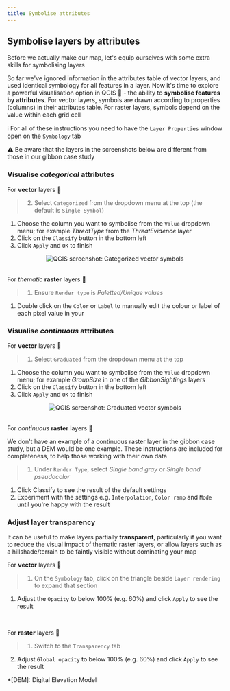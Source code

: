 ```yaml
---
title: Symbolise attributes
---
```


## Symbolise layers by attributes

Before we actually make our map, let's equip ourselves with some extra skills for symbolising layers

So far we've ignored information in the attributes table of vector layers, and used identical symbology for all features in a layer.  Now it's time to explore a powerful visualisation option in QGIS :muscle: - the ability to **symbolise features by attributes**.  For vector layers, symbols are drawn according to properties (columns) in their attributes table.  For raster layers, symbols depend on the value within each grid cell

:information_source: For all of these instructions you need to have the `Layer Properties` window open on the `Symbology` tab

:warning: Be aware that the layers in the screenshots below are different from those in our gibbon case study

### Visualise *categorical* attributes

For **vector** layers :diamond_shape_with_a_dot_inside:

> 2. Select `Categorized` from the dropdown menu at the top (the default is `Single Symbol`)
1. Choose the column you want to symbolise from the `Value` dropdown menu; for example *ThreatType* from the *ThreatEvidence* layer
2. Click on the `Classify` button in the bottom left
3. Click `Apply` and `OK` to finish

<center><img src="{{site.baseurl}}/src/img/qgis-symbol-cat-062.png" alt="QGIS screenshot: Categorized vector symbols"></center>


<br>

For *thematic* **raster** layers :black_square_button:

> 1. Ensure `Render type` is *Paletted/Unique values*
1. Double click on the `Color` or `Label` to manually edit the colour or label of each pixel value in your 

### Visualise *continuous* attributes

For **vector** layers :diamond_shape_with_a_dot_inside:

> 1. Select `Graduated` from the dropdown menu at the top
1. Choose the column you want to symbolise from the `Value` dropdown menu; for example *GroupSize* in one of the *GibbonSightings* layers 
2. Click on the `Classify` button in the bottom left
3. Click `Apply` and `OK` to finish

<center><img src="{{site.baseurl}}/src/img/qgis-symbol-num-058.png" alt="QGIS screenshot: Graduated vector symbols"></center>

<br>

For *continuous* **raster** layers :black_square_button:

We don't have an example of a continuous raster layer in the gibbon case study, but a DEM would be one example.  These instructions are included for completeness, to help those working with their own data 

> 1. Under `Render Type`, select *Single band gray* or *Single band pseudocolor*
1. Click Classify to see the result of the default settings
2. Experiment with the settings e.g. `Interpolation`, `Color ramp` and `Mode` until you're happy with the result



### Adjust layer transparency

It can be useful to make layers partially **transparent**, particularly if you want to reduce the visual impact of thematic raster layers, or allow layers such as a hillshade/terrain to be faintly visible without dominating your map

For **vector** layers :diamond_shape_with_a_dot_inside:

> 1. On the `Symbology` tab, click on the triangle beside `Layer rendering` to expand that section
1. Adjust the `Opacity` to below 100% (e.g. 60%) and click `Apply` to see the result

<br>

For **raster** layers :black_square_button:

> 1. Switch to the `Transparency` tab
2. Adjust `Global opacity` to below 100% (e.g. 60%) and click `Apply` to see the result





*[DEM]: Digital Elevation Model